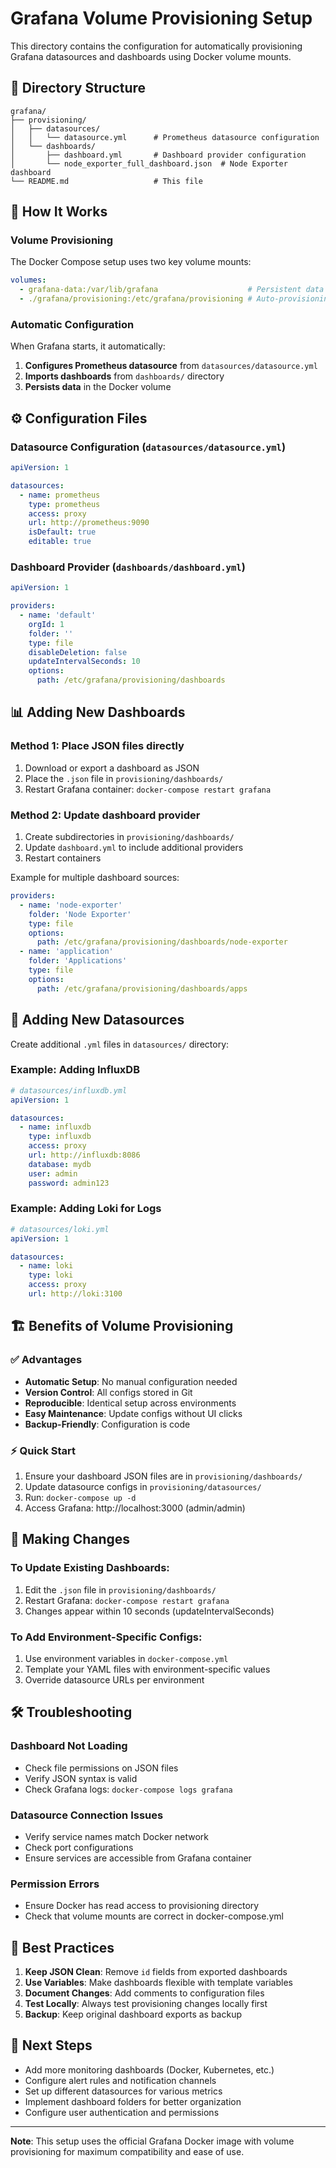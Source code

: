 # Grafana Volume Provisioning Setup

This directory contains the configuration for automatically provisioning Grafana datasources and dashboards using Docker volume mounts.

## 📁 Directory Structure

```
grafana/
├── provisioning/
│   ├── datasources/
│   │   └── datasource.yml      # Prometheus datasource configuration
│   └── dashboards/
│       ├── dashboard.yml       # Dashboard provider configuration
│       └── node_exporter_full_dashboard.json  # Node Exporter dashboard
└── README.md                   # This file
```

## 🚀 How It Works

### Volume Provisioning
The Docker Compose setup uses two key volume mounts:

```yaml
volumes:
  - grafana-data:/var/lib/grafana                    # Persistent data storage
  - ./grafana/provisioning:/etc/grafana/provisioning # Auto-provisioning configs
```

### Automatic Configuration
When Grafana starts, it automatically:
1. **Configures Prometheus datasource** from `datasources/datasource.yml`
2. **Imports dashboards** from `dashboards/` directory
3. **Persists data** in the Docker volume

## ⚙️ Configuration Files

### Datasource Configuration (`datasources/datasource.yml`)
```yaml
apiVersion: 1

datasources:
  - name: prometheus
    type: prometheus
    access: proxy
    url: http://prometheus:9090
    isDefault: true
    editable: true
```

### Dashboard Provider (`dashboards/dashboard.yml`)
```yaml
apiVersion: 1

providers:
  - name: 'default'
    orgId: 1
    folder: ''
    type: file
    disableDeletion: false
    updateIntervalSeconds: 10
    options:
      path: /etc/grafana/provisioning/dashboards
```

## 📊 Adding New Dashboards

### Method 1: Place JSON files directly
1. Download or export a dashboard as JSON
2. Place the `.json` file in `provisioning/dashboards/`
3. Restart Grafana container: `docker-compose restart grafana`

### Method 2: Update dashboard provider
1. Create subdirectories in `provisioning/dashboards/`
2. Update `dashboard.yml` to include additional providers
3. Restart containers

Example for multiple dashboard sources:
```yaml
providers:
  - name: 'node-exporter'
    folder: 'Node Exporter'
    type: file
    options:
      path: /etc/grafana/provisioning/dashboards/node-exporter
  - name: 'application'
    folder: 'Applications'
    type: file
    options:
      path: /etc/grafana/provisioning/dashboards/apps
```

## 🔧 Adding New Datasources

Create additional `.yml` files in `datasources/` directory:

### Example: Adding InfluxDB
```yaml
# datasources/influxdb.yml
apiVersion: 1

datasources:
  - name: influxdb
    type: influxdb
    access: proxy
    url: http://influxdb:8086
    database: mydb
    user: admin
    password: admin123
```

### Example: Adding Loki for Logs
```yaml
# datasources/loki.yml
apiVersion: 1

datasources:
  - name: loki
    type: loki
    access: proxy
    url: http://loki:3100
```

## 🏗️ Benefits of Volume Provisioning

### ✅ Advantages
- **Automatic Setup**: No manual configuration needed
- **Version Control**: All configs stored in Git
- **Reproducible**: Identical setup across environments
- **Easy Maintenance**: Update configs without UI clicks
- **Backup-Friendly**: Configuration is code

### ⚡ Quick Start
1. Ensure your dashboard JSON files are in `provisioning/dashboards/`
2. Update datasource configs in `provisioning/datasources/`
3. Run: `docker-compose up -d`
4. Access Grafana: http://localhost:3000 (admin/admin)

## 🔄 Making Changes

### To Update Existing Dashboards:
1. Edit the `.json` file in `provisioning/dashboards/`
2. Restart Grafana: `docker-compose restart grafana`
3. Changes appear within 10 seconds (updateIntervalSeconds)

### To Add Environment-Specific Configs:
1. Use environment variables in `docker-compose.yml`
2. Template your YAML files with environment-specific values
3. Override datasource URLs per environment

## 🛠️ Troubleshooting

### Dashboard Not Loading
- Check file permissions on JSON files
- Verify JSON syntax is valid
- Check Grafana logs: `docker-compose logs grafana`

### Datasource Connection Issues
- Verify service names match Docker network
- Check port configurations
- Ensure services are accessible from Grafana container

### Permission Errors
- Ensure Docker has read access to provisioning directory
- Check that volume mounts are correct in docker-compose.yml

## 📝 Best Practices

1. **Keep JSON Clean**: Remove `id` fields from exported dashboards
2. **Use Variables**: Make dashboards flexible with template variables
3. **Document Changes**: Add comments to configuration files
4. **Test Locally**: Always test provisioning changes locally first
5. **Backup**: Keep original dashboard exports as backup

## 🚀 Next Steps

- Add more monitoring dashboards (Docker, Kubernetes, etc.)
- Configure alert rules and notification channels
- Set up different datasources for various metrics
- Implement dashboard folders for better organization
- Configure user authentication and permissions

---

**Note**: This setup uses the official Grafana Docker image with volume provisioning for maximum compatibility and ease of use. 
